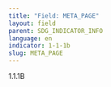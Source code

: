 ```yaml
---
title: "Field: META_PAGE"
layout: field
parent: SDG_INDICATOR_INFO
language: en
indicator: 1-1-1b
slug: META_PAGE
---
```

1.1.1B